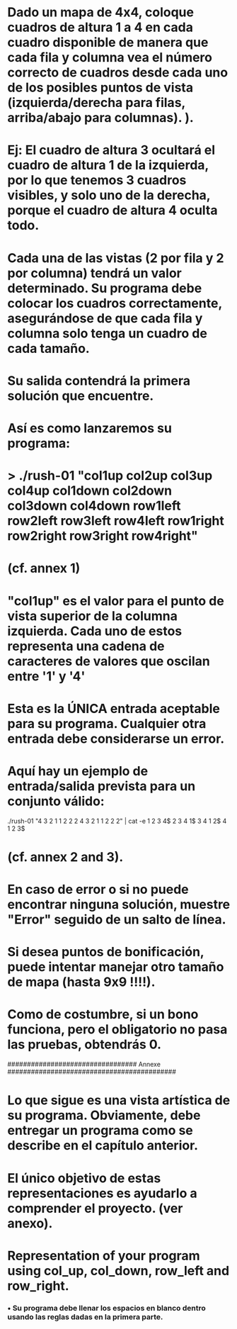 # Dado un mapa de 4x4, coloque cuadros de altura 1 a 4 en cada cuadro disponible de manera que cada fila y columna vea el número correcto de cuadros desde cada uno de los posibles puntos de vista (izquierda/derecha para filas, arriba/abajo para columnas). ).

# Ej: El cuadro de altura 3 ocultará el cuadro de altura 1 de la izquierda, por lo que tenemos 3 cuadros visibles, y solo uno de la derecha, porque el cuadro de altura 4 oculta todo.

# Cada una de las vistas (2 por fila y 2 por columna) tendrá un valor determinado. Su programa debe colocar los cuadros correctamente, asegurándose de que cada fila y columna solo tenga un cuadro de cada tamaño.

# Su salida contendrá la primera solución que encuentre.

# Así es como lanzaremos su programa:

# > ./rush-01 "col1up col2up col3up col4up col1down col2down col3down col4down row1left row2left row3left row4left row1right row2right row3right row4right"

# (cf. annex 1)

# "col1up" es el valor para el punto de vista superior de la columna izquierda. Cada uno de estos representa una cadena de caracteres de valores que oscilan entre '1' y '4'

# Esta es la ÚNICA entrada aceptable para su programa. Cualquier otra entrada debe considerarse un error.

# Aquí hay un ejemplo de entrada/salida prevista para un conjunto válido:

./rush-01 "4 3 2 1 1 2 2 2 4 3 2 1 1 2 2 2" | cat -e
1 2 3 4$
2 3 4 1$
3 4 1 2$
4 1 2 3$

# (cf. annex 2 and 3).

# En caso de error o si no puede encontrar ninguna solución, muestre "Error" seguido de un salto de línea.

# Si desea puntos de bonificación, puede intentar manejar otro tamaño de mapa (hasta 9x9 !!!!).

# Como de costumbre, si un bono funciona, pero el obligatorio no pasa las pruebas, obtendrás 0.

#################################  Annexe  ###########################################

# Lo que sigue es una vista artística de su programa. Obviamente, debe entregar un programa como se describe en el capítulo anterior.
# El único objetivo de estas representaciones es ayudarlo a comprender el proyecto. (ver anexo).

#  Representation of your program using col_up, col_down, row_left and row_right.

### • Su programa debe llenar los espacios en blanco dentro usando las reglas dadas en la primera parte.

